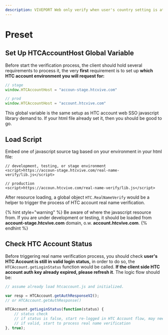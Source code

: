 ```yaml
---
description: VIVEPORT Web only verify when user's country setting is at CN
---
```


# Preset

## Set Up HTCAccountHost Global Variable

Before start the verification process, the client should hold several requirements to process it, the very **first** requirement is to set up **which HTC account environment you will request for:**

```javascript
// stage 
window.HTCAccountHost = "accoun-stage.htcvive.com"

// prod
window.HTCAccountHost = "account.htcvive.com"
```

This global variable is the same setup as HTC account web SSO javascript library demand to. If your html file already set it, then you should be good to go.

## Load Script

Embed one of javascript source tag based on your environment in your html file:

```markup
// development, testing, or stage environment
<script>https://accoun-stage.htcvive.com/real-name-verify/lib.js</script>

// production 
<script>https://accoun.htcvive.com/real-name-verify/lib.js</script>
```

After resource loading, a global object `HTC.RealNameVerify` would be a helper to trigger the process of HTC account real name verification.

{% hint style="warning" %}
Be aware of where the javascript resource from. If you are under development or testing, it should be loaded from **account-stage.htcvive.com** domain, o.w. **account.htcvive.com**.
{% endhint %}

## Check HTC Account Status

Before triggering real name verification process, you should check **user's HTC Account is still in valid login status,** in order to do so, the `HTCAccount.getLoginStatus` function would be called. **If the client side HTC account auth key already expired, please refresh it**. The logic flow should be:

```javascript
// assume already load htcaccount.js and initialized.

var resp = HTCAccount.getAuthResponseV2();
// or HTCAccount.getAuthResponse()

HTCAccount.getLoginStatus(function(status) {
    // status check
    // if status is false, start re-logged in HTC Account flow, may need to clear the session of your site 
    // if valid, start to process real name verification
}, true);
```

